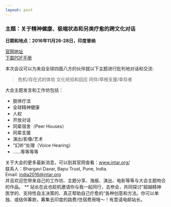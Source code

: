 ```yaml
---
layout: post
---
```

### 主题：关于精神健康、极端状态和另类疗愈的跨文化对话
**日期和地点：2016年11月26-28日，印度普纳**

[官网地址](http://intar.org)  
[下载PDF手册](http://intar.org/wp-content/uploads/intar_conference_2016_web.pdf)  

本次会议可以为来自全球四面八方的伙伴就以下主题进行批判地对话和交流:
> 危机/存在式的体验
> 文化经验和回应
> 同伴/草根支援/幸存者  

大会主题发言和工作坊包括：
- 肢体疗法
- 全球精神健康
- 人权
- 开放对话
- 同辈宿舍（Peer Houses）
- 同辈支援
- 演出/影像/艺术
- ”幻听“处理（Voice Hearing）
- ……等等等等

关于大会的更多最新消息，可以到其官网查看：www.intar.org/  
联系人：Bhargavi Davar, Bapu Trust, Pune, India.  
Email: india2016@intar.org  
并且欢迎您带来自己的工作坊、主题分享、海报、演出、电影等等与大会主题吻合的作品。
** 站长在此也趁机邀请你与我一起同行，去参会，共同探讨”超越精神医学的、支持性自主决策的、真正帮助自己疗愈的“各种创意和方法。你可以单独、或结伴筹款，筹集去印度的路费/住宿费用哦～！有意请电邮站长。


